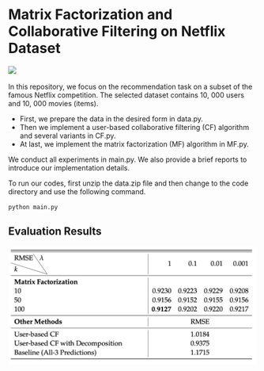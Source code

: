 # Matrix Factorization and Collaborative Filtering on Netflix Dataset

![](https://visitor-badge.laobi.icu/badge?page_id=Doslim.Matrix-Factorization-and-Collaborative-Filtering-on-Netflix-Dataset)

In this repository, we focus on the recommendation task on a subset of the famous Netflix competition. The selected dataset contains 10, 000 users and 10, 000 movies (items). 

- First, we prepare the data in the desired form in data.py.
- Then we implement a user-based collaborative filtering (CF) algorithm and several variants in CF.py.
- At last, we implement the matrix factorization (MF) algorithm in MF.py.

We conduct all experiments in main.py. We also provide a brief reports to introduce our implementation details.

To run our codes, first unzip the data.zip file and then change to the code directory and use the following command.
```
python main.py
```

## Evaluation Results
![](./code/results.png)
